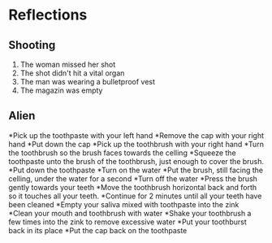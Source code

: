 # Reflections
## Shooting
 1. The woman missed her shot
 2. The shot didn't hit a vital organ
 3. The man was wearing a bulletproof vest
 4. The magazin was empty
 
 ## Alien
 *Pick up the toothpaste with your left hand
 *Remove the cap with your right hand
 *Put down the cap
 *Pick up the toothbrush with your right hand
 *Turn the toothbrush so the brush faces towards the celling
 *Squeeze the toothpaste unto the brush of the toothbrush, just enough to cover the brush.
 *Put down the toothpaste
 *Turn on the water
 *Put the brush, still facing the celling, under the water for a second
 *Turn off the water
 *Press the brush gently towards your teeth
 *Move the toothbrush horizontal back and forth so it touches all your teeth.
 *Continue for 2 minutes until all your teeth have been cleaned
 *Empty your saliva mixed with toothpaste into the zink
 *Clean your mouth and toothbrush with water
 *Shake your toothbrush a few times into the zink to remove excessive water
 *Put your toothburst back in its place
 *Put the cap back on the toothpaste
 
 
 
 
 
